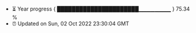 - ⏳ Year progress { ██████████████████████▁▁▁▁▁▁▁▁ } 75.34 %
- ⏰ Updated on Sun, 02 Oct 2022 23:30:04 GMT

